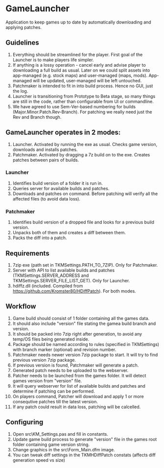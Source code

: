 # GameLauncher

Application to keep games up to date by automatically downloading and applying patches.

## Guidelines
1. Everything should be streamlined for the player. First goal of the Launcher is to make players life simpler.
2. If anything is a lossy operation - cancel early and advise player to downloading a full build as usual. Later on we could split assets into app-managed (e.g. stock maps) and user-managed (maps, mods). App-managed will be updated, user-managed will be left untouched.
3. Patchmaker is intended to fit in into build process. Hence no GUI, just the log.
4. Launcher is transitioning from Prototype to Beta stage, so many things are still in the code, rather than configurable from UI or commandline.
5. We have agreed to use Sem-Ver-based numbering for builds (Major.Minor.Patch.Rev-Branch). For patching we really need just the Rev and Branch though.

## GameLauncher operates in 2 modes:
1. Launcher. Activated by running the exe as usual. Checks game version, downloads and installs patches.
2. Patchmaker. Activated by dragging a 7z build on to the exe. Creates patches between pairs of builds.

### Launcher
1. Identifies build version of a folder it is run in.
2. Queries server for available builds and patches.
3. Downloads and patches on command. Before patching will verify all the affected files (to avoid data loss).

### Patchmaker
1. Identifies build version of a dropped file and looks for a previous build version.
2. Unpacks both of them and creates a diff between them.
3. Packs the diff into a patch.

## Requirements
1. 7zip exe (path set in TKMSettings.PATH_TO_7ZIP). Only for Patchmaker.
2. Server with API to list available builds and patches (TKMSettings.SERVER_ADDRESS and TKMSettings.SERVER_FILE_LIST_GET). Only for Launcher.
3. hdiffz.dll (included. Compiled from https://github.com/Kromster80/HDiffPatch). For both modes.

## Workflow
1. Game build should consist of 1 folder containing all the games data.
2. It should also include "version" file stating the gamea build branch and version.
3. It should be packed into 7zip right after generation, to avoid any temp/OS files being generated inside.
4. Package should be named according to rules (specified in TKMSettings) with branch marker (optional) and revision number.
5. Patchmaker needs newer version 7zip package to start. It will try to find previous version 7zip package.
6. If previous version is found, Patchmaker will generate a patch.
7. Generated patch needs to be uploaded to the webserver.
8. Patcher needs to be launched from the games folder. It will detect games version from "version" file.
9. It will query webserver for list of available builds and patches and determine if patching can be performed.
10. On players command, Patcher will download and apply 1 or more consequtive patches till the latest version.
11. If any patch could result in data loss, patching will be calcelled.

## Configuring
1. Open src\KM_Settings.pas and fill in constants.
2. Update game build process to generate "version" file in the games root folder containing game version string.
3. Change graphics in the src\Form_Main.dfm image.
4. You can tweak diff settings in the TKMHDiffPatch constats (affects diff generation speed vs size)
